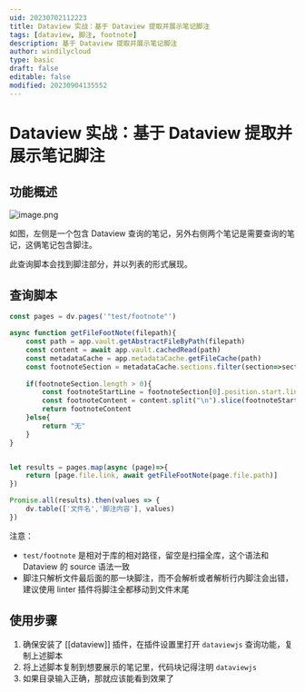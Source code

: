 ```yaml
---
uid: 20230702112223
title: Dataview 实战：基于 Dataview 提取并展示笔记脚注
tags: [dataview, 脚注, footnote]
description: 基于 Dataview 提取并展示笔记脚注
author: windilycloud
type: basic
draft: false
editable: false
modified: 20230904135552
---
```


# Dataview 实战：基于 Dataview 提取并展示笔记脚注

## 功能概述

![image.png](https://cdn.pkmer.cn/images/202307021129235.png!pkmer)

如图，左侧是一个包含 Dataview 查询的笔记，另外右侧两个笔记是需要查询的笔记，这俩笔记包含脚注。

此查询脚本会找到脚注部分，并以列表的形式展现。

## 查询脚本

```js
const pages = dv.pages('"test/footnote"')

async function getFileFootNote(filepath){
	const path = app.vault.getAbstractFileByPath(filepath)
	const content = await app.vault.cachedRead(path)
	const metadataCache = app.metadataCache.getFileCache(path)
	const footnoteSection = metadataCache.sections.filter(section=>section.type==='footnoteDefinition')
	
	if(footnoteSection.length > 0){
		const footnoteStartLine = footnoteSection[0].position.start.line
		const footnoteContent = content.split("\n").slice(footnoteStartLine,).join("\n").replaceAll(/\[\^(\d+)\]:/g, "- ");
		return footnoteContent
	}else{
		return "无"
	}
}


let results = pages.map(async (page)=>{
	return [page.file.link, await getFileFootNote(page.file.path)]
})

Promise.all(results).then(values => {
	dv.table(['文件名','脚注内容'], values)
})
```

注意：

- `test/footnote` 是相对于库的相对路径，留空是扫描全库，这个语法和 Dataview 的 source 语法一致
- 脚注只解析文件最后面的那一块脚注，而不会解析或者解析行内脚注会出错，建议使用 linter 插件将脚注全都移动到文件末尾

## 使用步骤

1. 确保安装了 [[dataview]] 插件，在插件设置里打开 `dataviewjs` 查询功能，复制上述脚本
2. 将上述脚本复制到想要展示的笔记里，代码块记得注明 `dataviewjs`
3. 如果目录输入正确，那就应该能看到效果了